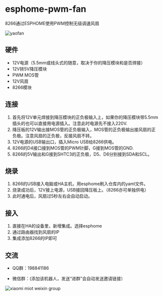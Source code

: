 # esphome-pwm-fan
8266通过ESPHOME使用PWM控制无级调速风扇

![yaofan](https://user-images.githubusercontent.com/6293952/196037499-17ef6aec-9fe4-4fc2-a4ac-811a12bfb380.jpg)

## 硬件
- 12V电源（5.5mm或线头式的随意，取决于你的降压模块和是否焊接）
- 12V转5V降压模块
- PWM MOS管
- 12V风扇
- 8266模块

## 连接
1. 首先将12V单元焊接到降压模块的正负极输入上，如果你的降压模块带5.5mm插头的也可以直接用电源插入。注意此时电源先不接入220V.
2. 降压板的12V输出接MOS管的正负极输入，MOS管的正负极输出接风扇的正负极。注意风扇的正负极，反接风扇不转。
3. 12V电源的USB输出口，插入Micro USB给8266供电。
4. 8266的D4接口接到MOS管的PWM针脚，G接到MOS管的GND.
5. 8266的5V输出和G接到SHTC3的正负极，D5、D6分别接到SDA和SCL。

## 烧录
1. 8266的USB接入电脑或HA主机，用esphome刷入仓库内的yaml文件。
2. 烧录成功后，12V接上电源，USB接回降压板上。（8266亦可单独供电）
3. 此时通电后，风扇过5秒左右会自动启动。

## 接入
1. 直接在HA的设备里，新增集成。选择esphome
2. 通过路由器找到风扇的IP
3. 集成添加8266的IP即可

## 交流
- QQ群：198841186

- 微信群：(添加该机器人，发送“进群”会自动发送邀请链接）

![xiaomi miot weixin group](https://user-images.githubusercontent.com/4549099/161735971-0540ce1c-eb49-4aff-8cb3-3bdad15e22f7.png)
